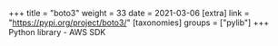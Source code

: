 +++
title = "boto3"
weight = 33
date = 2021-03-06
[extra]
link = "https://pypi.org/project/boto3/"
[taxonomies]
groups = ["pylib"]
+++
Python library - AWS SDK

